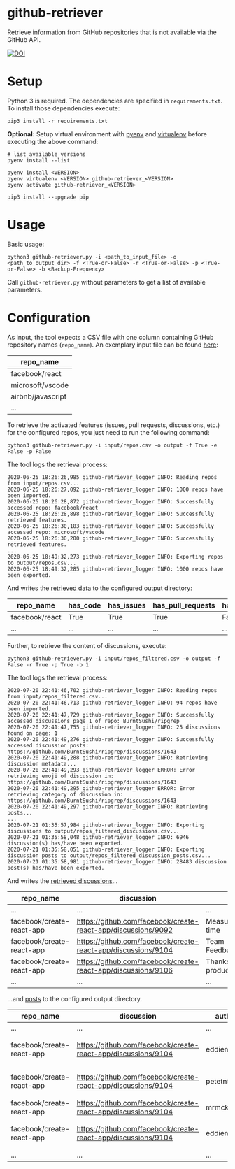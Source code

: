 # github-retriever

Retrieve information from GitHub repositories that is not available via the GitHub API.

[![DOI](https://zenodo.org/badge/274931763.svg)](https://zenodo.org/badge/latestdoi/274931763)

# Setup

Python 3 is required. The dependencies are specified in `requirements.txt`.
To install those dependencies execute:

    pip3 install -r requirements.txt

**Optional:** Setup virtual environment with [pyenv](https://github.com/pyenv/pyenv) 
and [virtualenv](https://github.com/pyenv/pyenv-virtualenv) before executing the above command:
    
    # list available versions
    pyenv install --list

    pyenv install <VERSION>
    pyenv virtualenv <VERSION> github-retriever_<VERSION>
    pyenv activate github-retriever_<VERSION>
    
    pip3 install --upgrade pip

# Usage

Basic usage:

    python3 github-retriever.py -i <path_to_input_file> -o <path_to_output_dir> -f <True-or-False> -r <True-or-False> -p <True-or-False> -b <Backup-Frequency>

Call `github-retriever.py` without parameters to get a list of available parameters.

# Configuration

As input, the tool expects a CSV file with one column containing GitHub repository names (`repo_name`).
An exemplary input file can be found [here](input/repos.csv):

| repo_name |
|-------|
| facebook/react  |
| microsoft/vscode  |
| airbnb/javascript  |
| ...   |


To retrieve the activated features (issues, pull requests, discussions, etc.) for the configured repos, you just need to run the following command:

    python3 github-retriever.py -i input/repos.csv -o output -f True -e False -p False

The tool logs the retrieval process:

    2020-06-25 18:26:26,985 github-retriever_logger INFO: Reading repos from input/repos.csv...
    2020-06-25 18:26:27,092 github-retriever_logger INFO: 1000 repos have been imported.
    2020-06-25 18:26:28,872 github-retriever_logger INFO: Successfully accessed repo: facebook/react
    2020-06-25 18:26:28,898 github-retriever_logger INFO: Successfully retrieved features.
    2020-06-25 18:26:30,183 github-retriever_logger INFO: Successfully accessed repo: microsoft/vscode
    2020-06-25 18:26:30,200 github-retriever_logger INFO: Successfully retrieved features.
    ...
    2020-06-25 18:49:32,273 github-retriever_logger INFO: Exporting repos to output/repos.csv...
    2020-06-25 18:49:32,285 github-retriever_logger INFO: 1000 repos have been exported.

And writes the [retrieved data](output/repos.csv) to the configured output directory:

| repo_name | has_code | has_issues | has_pull_requests | has_discussions | has_actions | has_projects | has_wiki | has_security | has_insights |
|------|------|--------|---------------|-------------|---------|----------|------|----------|----------|
| facebook/react | True | True | True | False | True | True | True | True | True |
| ... | ... | ... | ... | ... | ... | ... | ... | ... | ... |

Further, to retrieve the content of discussions, execute:

    python3 github-retriever.py -i input/repos_filtered.csv -o output -f False -r True -p True -b 1

The tool logs the retrieval process:

    2020-07-20 22:41:46,702 github-retriever_logger INFO: Reading repos from input/repos_filtered.csv...
    2020-07-20 22:41:46,713 github-retriever_logger INFO: 94 repos have been imported.
    2020-07-20 22:41:47,729 github-retriever_logger INFO: Successfully accessed discussions page 1 of repo: BurntSushi/ripgrep
    2020-07-20 22:41:47,755 github-retriever_logger INFO: 25 discussions found on page: 1
    2020-07-20 22:41:49,276 github-retriever_logger INFO: Successfully accessed discussion posts: https://github.com/BurntSushi/ripgrep/discussions/1643
    2020-07-20 22:41:49,288 github-retriever_logger INFO: Retrieving discussion metadata...
    2020-07-20 22:41:49,293 github-retriever_logger ERROR: Error retrieving emoji of discussion in: https://github.com/BurntSushi/ripgrep/discussions/1643
    2020-07-20 22:41:49,295 github-retriever_logger ERROR: Error retrieving category of discussion in: https://github.com/BurntSushi/ripgrep/discussions/1643
    2020-07-20 22:41:49,297 github-retriever_logger INFO: Retrieving posts...
    ...
    2020-07-21 01:35:57,984 github-retriever_logger INFO: Exporting discussions to output/repos_filtered_discussions.csv...
    2020-07-21 01:35:58,048 github-retriever_logger INFO: 6946 discussion(s) has/have been exported.
    2020-07-21 01:35:58,051 github-retriever_logger INFO: Exporting discussion posts to output/repos_filtered_discussion_posts.csv...
    2020-07-21 01:35:58,981 github-retriever_logger INFO: 28483 discussion post(s) has/have been exported.

And writes the [retrieved discussions](output/repos_filtered_discussions_example.csv)...

| repo_name | discussion | title | number | state | author | timestamp | emoji | category | converted_from_issue |
| --- | ---  | ---  | ---  | ---  | ---  | ---  | ---  | ---  | ---  |
| ... | ...  | ...  | ...  | ...  | ...  | ...  | ...  | ...  | ...  |
facebook/create-react-app|https://github.com/facebook/create-react-app/discussions/9092|Measurement of build time|9092|Unanswered|baeharam|2020-05-30T03:53:02Z|🙏|Help|True|
facebook/create-react-app|https://github.com/facebook/create-react-app/discussions/9104|Team Feedback/Transparency|9104|Unanswered|eddiemonge|2020-06-03T18:41:10Z|#️⃣|General|False|
facebook/create-react-app|https://github.com/facebook/create-react-app/discussions/9106|Thanks for the productivity!!|9106|Answered|kentcdodds|2020-06-04T03:44:17Z|💖|Thanks|False|
| ... | ...  | ...  | ...  | ...  | ...  | ...  | ...  | ...  | ...  |

...and [posts](output/repos_filtered_discussions_posts_example.csv) to the configured output directory.

| repo_name | discussion | author | timestamp | reactions | is_part_of_selected_answer | content |
| --- | ---  | ---  | ---  | ---  | ---  | ---  |
| ... | ...  | ...  | ...  | ...  | ...  | ...  |
facebook/create-react-app|https://github.com/facebook/create-react-app/discussions/9104|eddiemonge|2020-06-03T18:41:10Z|[['👍', '👀'], [5, 1]]|False|&lt;p&gt;From the community perspective,...|
facebook/create-react-app|https://github.com/facebook/create-react-app/discussions/9104|petetnt|2020-06-05T08:48:51Z|[['👍', '❤️'], [5, 1]]|False|&ltp&gtHi &lta class="user-mention"...|
facebook/create-react-app|https://github.com/facebook/create-react-app/discussions/9104|mrmckeb|2020-06-05T13:22:56Z|[['❤️'], [2]]|False|&ltp&gtI must say that I do a lot less than...|
facebook/create-react-app|https://github.com/facebook/create-react-app/discussions/9104|eddiemonge|2020-06-12T16:29:23Z|[['👍', '❤️'], [4, 3]]|False|&lth3&gtFeedback&lt/h3&gt...|
| ... | ...  | ...  | ...  | ...  | ...  | ...  |
